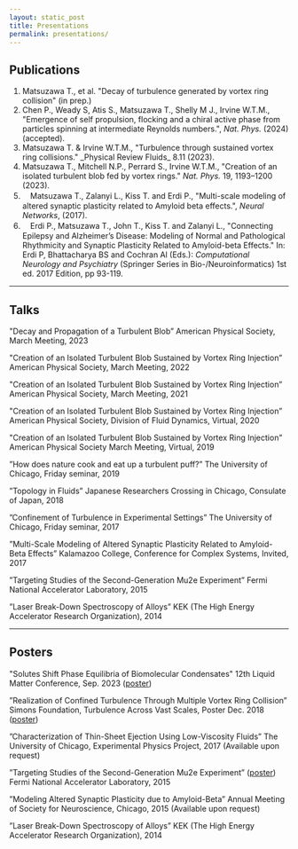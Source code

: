 ```yaml
---
layout: static_post
title: Presentations
permalink: presentations/
---
```

Publications
---
<ol>
    <li> Matsuzawa T., et al. "Decay of turbulence generated by vortex ring collision" (in prep.)</li>
    <li> Chen P., Weady S, Atis S., Matsuzawa T., Shelly M J., Irvine W.T.M., "Emergence of self propulsion, flocking and a chiral active phase from particles spinning at intermediate Reynolds numbers.", <i>Nat. Phys.</i> (2024) (accepted).</li>
    <li> Matsuzawa T. & Irvine W.T.M., "Turbulence through sustained vortex ring collisions." _Physical Review Fluids_ 8.11 (2023).
    <li> Matsuzawa T., Mitchell N.P., Perrard S., Irvine W.T.M., "Creation of an isolated turbulent blob fed by vortex rings." <i>Nat. Phys.</i> 19, 1193–1200 (2023).</li>
    <li>　Matsuzawa T., Zalanyi L., Kiss T. and Erdi P., "Multi-scale modeling of altered synaptic plasticity related to Amyloid beta effects.", <i>Neural Networks</i>, (2017).</li>
    <li>　Erdi P., Matsuzawa T., John T., Kiss T. and Zalanyi L., "Connecting Epilepsy and Alzheimer’s Disease: Modeling of Normal and Pathological Rhythmicity and Synaptic Plasticity Related to Amyloid-beta Effects." In: Erdi P, Bhattacharya BS and Cochran Al (Eds.): <i>Computational Neurology and Psychiatry</i> (Springer Series in Bio-/Neuroinformatics) 1st ed. 2017 Edition, pp 93-119.</li>
</ol>

<hr>

Talks
---
"Decay and Propagation of a Turbulent Blob”
American Physical Society, March Meeting, 2023

"Creation of an Isolated Turbulent Blob Sustained by Vortex Ring Injection”
American Physical Society, March Meeting, 2022

"Creation of an Isolated Turbulent Blob Sustained by Vortex Ring Injection”
American Physical Society, March Meeting, 2021

"Creation of an Isolated Turbulent Blob Sustained by Vortex Ring Injection”
American Physical Society, Division of Fluid Dynamics, Virtual, 2020

"Creation of an Isolated Turbulent Blob Sustained by Vortex Ring Injection"
American Physical Society March Meeting, Virtual, 2019

”How does nature cook and eat up a turbulent puff?” 
The University of Chicago, Friday seminar, 2019

”Topology in Fluids”
Japanese Researchers Crossing in Chicago, Consulate of Japan, 2018

”Confinement of Turbulence in Experimental Settings”
The University of Chicago, Friday seminar, 2017

”Multi-Scale Modeling of Altered Synaptic Plasticity Related to Amyloid-Beta Effects”
Kalamazoo College, Conference for Complex Systems, Invited, 2017

”Targeting Studies of the Second-Generation Mu2e Experiment”
Fermi National Accelerator Laboratory, 2015

”Laser Break-Down Spectroscopy of Alloys”
KEK (The High Energy Accelerator Research Organization), 2014

---
Posters
---
"Solutes Shift Phase Equilibria of Biomolecular Condensates"
12th Liquid Matter Conference, Sep. 2023 ([poster](https://github.com/tmatsuzawa/tmatsuzawa.github.io/tree/master/presentations/posters/2024_LMC_Poster.pdf))

”Realization of Confined Turbulence Through Multiple Vortex Ring Collision”
Simons Foundation, Turbulence Across Vast Scales, Poster Dec. 2018 ([poster](https://github.com/tmatsuzawa/tmatsuzawa.github.io/tree/master/presentations/posters/201912_takumi_flatiron_FINAL.pdf))

”Characterization of Thin-Sheet Ejection Using Low-Viscosity Fluids”
The University of Chicago, Experimental Physics Project, 2017 (Available upon request)

”Targeting Studies of the Second-Generation Mu2e Experiment” ([poster](https://github.com/tmatsuzawa/tmatsuzawa.github.io/tree/master/presentations/posters/mu2e.pdf))
Fermi National Accelerator Laboratory, 2015

”Modeling Altered Synaptic Plasticity due to Amyloid-Beta”
Annual Meeting of Society for Neuroscience, Chicago, 2015 (Available upon request)

”Laser Break-Down Spectroscopy of Alloys”
KEK (The High Energy Accelerator Research Organization), 2014
